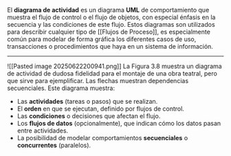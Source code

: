 El **diagrama de actividad** es un diagrama **UML** de comportamiento que muestra el flujo de control o el flujo de objetos, con especial énfasis en la secuencia y las condiciones de este flujo.
Estos diagramas son utilizados para describir cualquier tipo de [[Flujos de Proceso]], es especialmente común para modelar de forma gráfica los diferentes casos de uso, transacciones o procedimientos que haya en un sistema de información. 
****
![[Pasted image 20250622200941.png]]
La Figura 3.8 muestra un diagrama de actividad de dudosa fidelidad para el montaje de una obra teatral, pero que sirve para ejemplificar.
Las flechas muestran dependencias secuenciales.
Este diagrama muestra:
- Las **actividades** (tareas o pasos) que se realizan.
- El **orden** en que se ejecutan, definido por flujos de control.
- Las **condiciones** o decisiones que afectan el flujo.
- Los **flujos de datos** (opcionalmente), que indican cómo los datos pasan entre actividades.
- La posibilidad de modelar comportamientos **secuenciales** o **concurrentes** (paralelos).